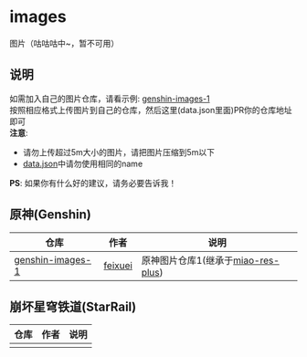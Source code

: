 # images
图片（咕咕咕中~，暂不可用）

## 说明

如需加入自己的图片仓库，请看示例: [genshin-images-1](https://github.com/feixuei/genshin-images-1)  
按照相应格式上传图片到自己的仓库，然后这里(data.json里面)PR你的仓库地址即可  
**注意**: 

- 请勿上传超过5m大小的图片，请把图片压缩到5m以下  
- [data.json](./data/data.json)中请勿使用相同的name   

**PS**: 如果你有什么好的建议，请务必要告诉我！  

## 原神(Genshin)

| 仓库 | 作者 | 说明 |
| ---- | ---- | ---- |
| [genshin-images-1](https://github.com/feixuei/genshin-images-1) | [feixuei](https://github.com/feixuei) | 原神图片仓库1(继承于[miao-res-plus](https://gitee.com/yoimiya-kokomi/miao-res-plus)) |

## 崩坏星穹铁道(StarRail)

| 仓库 | 作者 | 说明 |
| ---- | ---- | ---- |
|      |      |      |

